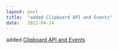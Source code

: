 ```yaml
---
layout: post
title:  "added Clipboard API and Events"
date:   2011-04-14
---
```


added [Clipboard API and Events](/spec/)


